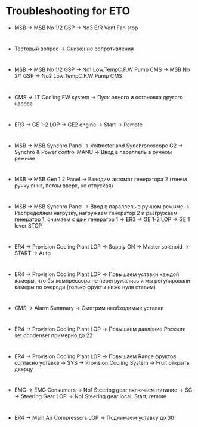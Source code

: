# Troubleshooting for ETO


- MSB → MSB No 1/2 GSP → No3 E/R Vent Fan stop
#
- Тестовый вопрос → Снижение сопротивления
#
- MSB → MSB No 1/2 GSP → No1 Low.TempC.F.W Pump CMS → MSB No 2/1 GSP → No2 Low.TempC.F.W Pump CMS
#
- CMS → LT Cooling FW system → Пуск одного и остановка другого насоса
#
- ER3 → GE 1-2 LOP → GE2 engine → Start → Remote
#
- MSB → MSB Synchro Panel → Voltmeter and Synchronoscope G2 → Synchro & Power control MANU → Ввод в параллель в ручном режиме
#
- MSB → MSB Gen 1,2 Panel → Взводим автомат генератора 2 (тянем ручку вниз, потом вверх, не отпуская)
#
- MSB → MSB Synchro Panel → Ввод в параллель в ручном режиме → Распределяем нагрузку, нагружаем генератор 2 и разгружаем генератор 1, снимаем с шин генератор 1 → ER3 → GE 1-2 LOP → GE 1 lever STOP
#
- ER4 → Provision Cooling Plant LOP → Supply ON → Master solenoid → START → Auto
#
- ER4 → Provision Cooling Plant LOP → Повышаем уставки каждой камеры, что бы компрессора не перегружались и мы регулировали камеры по очереди (только фрукты ниже нуля ставим)
#
- CMS → Alarm Summary → Смотрим необходимые уставки
#
- ER4 → Provision Cooling Plant LOP → Повышаем давление Pressure set condenser примерно до 22
#
- ER4 → Provision Cooling Plant LOP → Повышаем Range фруктов согласно уставке → SYS → Provision Cooling System → Fruit открыть дверцу
#
- EMG → EMG Consumers → No1 Steering gear включаем питание → SG → Steering Gear LOP → No1 Steering gear local, Start, remote
#
- ER4 → Main Air Compressors LOP → Поднимаем уставку до 30 
